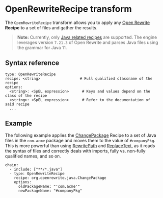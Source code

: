 # OpenRewriteRecipe transform

The `OpenRewriteRecipe` transform allows you to apply any [Open Rewrite](https://docs.openrewrite.org/)
**Recipe** to a set of files and gather the results.

>**Note:** Currently, only [Java related recipes](https://docs.openrewrite.org/reference/recipes/java)
are supported. The engine leverages version `7.21.3` of Open Rewrite and parses
Java files using the grammar for Java 11.

## <a id="syntax-ref"></a>Syntax reference

```
type: OpenRewriteRecipe
recipe: <string>                  # Full qualified classname of the recipe
options:
  <string>: <SpEL expression>      # Keys and values depend on the class of the recipe
  <string>: <SpEL expression>      # Refer to the documentation of said recipe
  ...
```

## <a id="example"></a>Example

The following example applies the [ChangePackage](https://docs.openrewrite.org/reference/recipes/java/changepackage)
Recipe to a set of Java files in the `com.acme` package and moves them to the value
of `#companyPkg`. This is more powerful than using [RewritePath](rewrite-path.md)
and [ReplaceText](replace-text.md), as it reads the syntax of files and
correctly deals with imports, fully vs. non-fully qualified names, and so on.

```
chain:
  - include: ["**/*.java"]
  - type: OpenRewriteRecipe
    recipe: org.openrewrite.java.ChangePackage
    options:
      oldPackageName: "'com.acme'"
      newPackageName: "#companyPkg"
```
